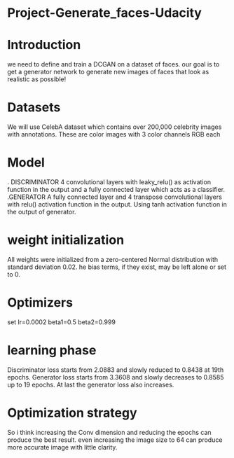 # Project-Generate_faces-Udacity
# Introduction
we need to define and train a DCGAN on a dataset of faces. our goal is to get a generator network to generate new images of faces that look as realistic as possible!

# Datasets
We will use CelebA dataset which contains over 200,000 celebrity images with annotations.
These are color images with 3 color channels RGB each
# Model
. DISCRIMINATOR
4 convolutional layers with leaky_relu() as activation function in the output and a fully connected layer which acts as a classifier.
.GENERATOR
A fully connected layer and 4 transpose convolutional layers with relu() activation function in the output. Using tanh activation function in the output of generator.
# weight initialization
All weights were initialized from a zero-centered Normal distribution with standard deviation 0.02. he bias terms, if they exist, may be left alone or set to 0.

# Optimizers
set lr=0.0002
    beta1=0.5
    beta2=0.999
  
# learning phase
Discriminator loss starts from 2.0883 and slowly reduced to 0.8438 at 19th epochs. Generator loss starts from 3.3608 and slowly decreases to 0.8585 up to 19 epochs. At last the generator loss also increases.
# Optimization strategy
So i think increasing the Conv dimension and reducing the epochs can produce the best result. even increasing the image size to 64 can produce more accurate image with little clarity.
